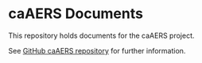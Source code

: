 caAERS Documents
=================


This repository holds documents for the caAERS project.

See [GitHub caAERS repository](https://github.com/NCIP/caaers) for further information.
